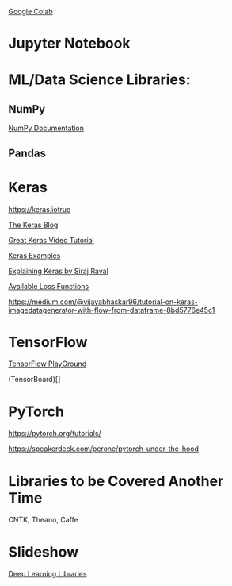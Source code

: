 [Google Colab](https://colab.research.google.com/notebooks/basic_features_overview.ipynb#scrollTo=Wej_mEyXQSHc)

# Jupyter Notebook

# ML/Data Science Libraries:

## NumPy

[NumPy Documentation](https://docs.scipy.org/doc/numpy/user/whatisnumpy.html)

## Pandas

# Keras

https://keras.iotrue

[The Keras Blog](https://blog.keras.io/user-experience-design-for-apis.html)

[Great Keras Video Tutorial](https://www.youtube.com/watch?v=3yfRJKA1BiQ)

[Keras Examples](https://github.com/keras-team/keras/tree/master/examples)

[Explaining Keras by Siraj Raval](https://www.youtube.com/watch?v=j_pJmXJwMLA&t=16s)

[Available Loss Functions](https://github.com/keras-team/keras/blob/master/keras/losses.py)

https://medium.com/@vijayabhaskar96/tutorial-on-keras-imagedatagenerator-with-flow-from-dataframe-8bd5776e45c1

# TensorFlow

[TensorFlow PlayGround](https://playground.tensorflow.org/#activation=tanh&batchSize=10&dataset=circle&regDataset=reg-plane&learningRate=0.03&regularizationRate=0&noise=0&networkShape=4,2&seed=0.79341&showTestData=false&discretize=false&percTrainData=50&x=true&y=true&xTimesY=false&xSquared=false&ySquared=false&cosX=false&sinX=false&cosY=false&sinY=false&collectStats=false&problem=classification&initZero=false&hideText=false)

(TensorBoard)[]

# PyTorch

https://pytorch.org/tutorials/

https://speakerdeck.com/perone/pytorch-under-the-hood

# Libraries to be Covered Another Time

CNTK, Theano, Caffe

# Slideshow

[Deep Learning Libraries](https://docs.google.com/presentation/d/1oPwoWg27Pl7bzts3SRNP231PO3RP52thyByzMcqm15c/edit?usp=sharing)




